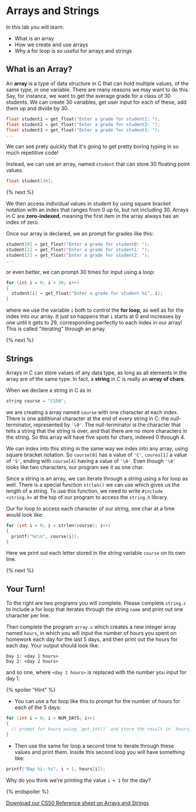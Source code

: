 # Arrays and Strings

In this lab you will learn:

- What is an array
- How we create and use arrays
- Why a for loop is so useful for arrays and strings

## What is an Array?

An **array** is a type of data structure in C that can hold multiple values, of the same type, in one variable. There are many reasons we may want to do this. Say, for instance, we want to get the average grade for a class of 30 students. We can create 30 variables, get user input for each of these, add them up and divide by 30. 

```c
float student1 = get_float("Enter a grade for student1: ");
float student2 = get_float("Enter a grade for student2: ");
float student3 = get_float("Enter a grade for student3: ");
...
```

We can see prety quickly that it's going to get pretty boring typing in so much repetitive code!

Instead, we can use an array, named `student` that can store 30 floating point values.

```c
float student[30];
```

{% next %}

We then access individual values in student by using square bracket notation with an index that ranges from 0 up to, but not including 30. Arrays in C are **zero-indexed**, meaning the first item in the array always has an index of zero.

Once our array is declared, we an prompt for grades like this:
```c
student[0] = get_float("Enter a grade for student0: ");
student[1] = get_float("Enter a grade for student1: ");
student[2] = get_float("Enter a grade for student2: ");
...
```

or even better, we can prompt 30 times for input using a loop:

```c
for (int i = 0; i < 30; i++)
{
  student[i] = get_float("Enter a grade for student %i", i);
}
```

where we use the variable `i` both to control the **for loop**, as well as for the index into our array. It just so happens that `i` starts at 0 and increases by one until it gets to 29, corresponding perfectly to each index in our array! This is called "iterating" through an array.

{% next %}

## Strings

Arrays in C can store values of any data type, as long as all elements in the array are of the same type. In fact, a **string** in C is really an **array of chars**.

When we declare a string in C as in

```c
string course = "CS50";
```

we are creating a array named `course` with one character at each index. There is one additional character at the end of every string in C: the null-terminator, represented by `'\0'`. The null-terminator is the character that tells a string that the string is over, and that there are no more characters in the string. So this array will have five spots for chars, indexed 0 through 4.

We can index into this string in the same way we index into any array, using square bracket notation. So `course[0]` has a value of `'C'`, `coures[1]` a value of `'S'`, ending with `course[4]` having a value of `'\0'`. Even though `'\0'` looks like two characters, our program see it as one char.

Since a string is an array, we can iterate through a string using a for loop as well. There is a special function `strlen()` we can use which gives us the length of a string. To use this function, we need to write `#include <string.h>` at the top of our program to access the `string.h` library.

Our for loop to access each character of our string, one char at a time would look like:

```c
for (int i = 0; i < strlen(course); i++)
{
  printf("%c\n", course[i]);
}
```

Here we print out each letter stored in the string variable `course` on its own line.

{% next %}

## Your Turn!

To the right are two programs you will complete. Please complete `string.c` to include a for loop that iterates through the string `name` and print out one character per line.

Then complete the program `array.c` which creates a new integer array named `hours`, in which you will input the number of hours you spent on homework each day for the last 5 days, and then print out the hours for each day. Your output should look like:

```
Day 1: <day 1 hours>
Day 2: <day 2 hours>
```

and so one, where `<day 1 hours>` is replaced with the number you input for day 1.

{% spoiler "Hint" %}
-  You can use a for loop like this to prompt for the number of hours for each of the 5 days:

  ```c
  for (int i = 0; i < NUM_DAYS; i++)
  {
    // prompt for hours using `get_int()` and store the result in `hours[i]`
  }
  ```
  
-  Then use the same for loop a second time to iterate through these values and print them. Inside this second loop you will have something like:

  ```c
  printf("Day %i: %i", i + 1, hours[i]);
  ```

  Why do you think we're printing the value `i + 1` for the day?


{% endspoiler %}

[Download our CS50 Reference sheet on Arrays and Strings](https://ap.cs50.school/assets/pdfs/unit2/arrays_and_strings.pdf)
